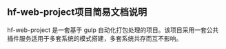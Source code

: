 ## hf-web-project项目简易文档说明

hf-web-project 是一套基于 gulp 自动化打包处理的项目。该项目采用一套公共插件服务适用于多套系统的模式搭建，多套系统共存而互不影响。





